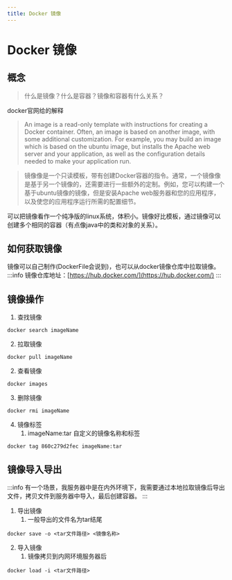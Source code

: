 ```yaml
---
title: Docker 镜像
---
```

# Docker 镜像
## 概念
> 什么是镜像？什么是容器？镜像和容器有什么关系？

docker官网给的解释
> An image is a read-only template with instructions for creating a Docker container. Often, an image is based on another image, with some additional customization. For example, you may build an image which is based on the ubuntu image, but installs the Apache web server and your application, as well as the configuration details needed to make your application run.


> 镜像像是一个只读模板，带有创建Docker容器的指令。通常，一个镜像像是基于另一个镜像的，还需要进行一些额外的定制。例如，您可以构建一个基于ubuntu镜像的镜像，但是安装Apache web服务器和您的应用程序，以及使您的应用程序运行所需的配置细节。

可以把镜像看作一个纯净版的linux系统，体积小。镜像好比模板，通过镜像可以创建多个相同的容器（有点像java中的类和对象的关系）。
## 如何获取镜像
镜像可以自己制作(DockerFile会说到)，也可以从docker镜像仓库中拉取镜像。
:::info
镜像仓库地址：[https://hub.docker.com/](https://hub.docker.com/)
:::
## 镜像操作

1. 查找镜像
```shell
docker search imageName
```

2. 拉取镜像
```shell
docker pull imageName
```

2. 查看镜像
```shell
docker images
```

3. 删除镜像
```shell
docker rmi imageName
```

4. 镜像标签
    1.  imageName:tar  自定义的镜像名称和标签
```shell
docker tag 860c279d2fec imageName:tar
```
## 镜像导入导出
:::info
有一个场景，我服务器中是在内外环境下，我需要通过本地拉取镜像后导出文件，拷贝文件到服务器中导入，最后创建容器。
:::

1. 导出镜像
    1. 一般导出的文件名为tar结尾
```shell
docker save -o <tar文件路径> <镜像名称>
```

2. 导入镜像
    1. 镜像拷贝到内网环境服务器后
```shell
docker load -i <tar文件路径>
```

